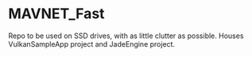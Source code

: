 # MAVNET_Fast
Repo to be used on SSD drives, with as little clutter as possible. Houses VulkanSampleApp project and JadeEngine project.
